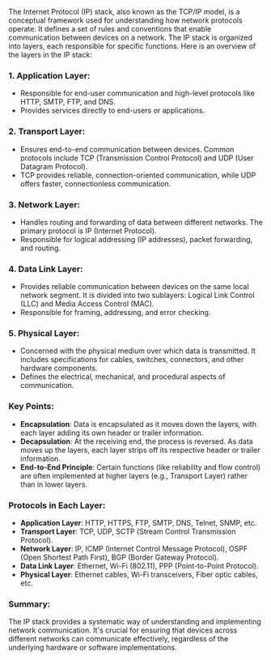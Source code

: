The Internet Protocol (IP) stack, also known as the TCP/IP model, is a conceptual framework used for understanding how network protocols operate. It defines a set of rules and conventions that enable communication between devices on a network. The IP stack is organized into layers, each responsible for specific functions. Here is an overview of the layers in the IP stack:

### 1. **Application Layer**:

- Responsible for end-user communication and high-level protocols like HTTP, SMTP, FTP, and DNS.
- Provides services directly to end-users or applications.

### 2. **Transport Layer**:

- Ensures end-to-end communication between devices. Common protocols include TCP (Transmission Control Protocol) and UDP (User Datagram Protocol).
- TCP provides reliable, connection-oriented communication, while UDP offers faster, connectionless communication.

### 3. **Network Layer**:

- Handles routing and forwarding of data between different networks. The primary protocol is IP (Internet Protocol).
- Responsible for logical addressing (IP addresses), packet forwarding, and routing.

### 4. **Data Link Layer**:

- Provides reliable communication between devices on the same local network segment. It is divided into two sublayers: Logical Link Control (LLC) and Media Access Control (MAC).
- Responsible for framing, addressing, and error checking.

### 5. **Physical Layer**:

- Concerned with the physical medium over which data is transmitted. It includes specifications for cables, switches, connectors, and other hardware components.
- Defines the electrical, mechanical, and procedural aspects of communication.

### Key Points:

- **Encapsulation**: Data is encapsulated as it moves down the layers, with each layer adding its own header or trailer information.
- **Decapsulation**: At the receiving end, the process is reversed. As data moves up the layers, each layer strips off its respective header or trailer information.
- **End-to-End Principle**: Certain functions (like reliability and flow control) are often implemented at higher layers (e.g., Transport Layer) rather than in lower layers.

### Protocols in Each Layer:

- **Application Layer**: HTTP, HTTPS, FTP, SMTP, DNS, Telnet, SNMP, etc.
- **Transport Layer**: TCP, UDP, SCTP (Stream Control Transmission Protocol).
- **Network Layer**: IP, ICMP (Internet Control Message Protocol), OSPF (Open Shortest Path First), BGP (Border Gateway Protocol).
- **Data Link Layer**: Ethernet, Wi-Fi (802.11), PPP (Point-to-Point Protocol).
- **Physical Layer**: Ethernet cables, Wi-Fi transceivers, Fiber optic cables, etc.

### Summary:

The IP stack provides a systematic way of understanding and implementing network communication. It's crucial for ensuring that devices across different networks can communicate effectively, regardless of the underlying hardware or software implementations.
